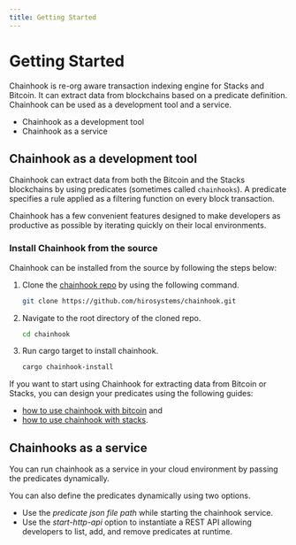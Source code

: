 ```yaml
---
title: Getting Started
---
```


# Getting Started

Chainhook is re-org aware transaction indexing engine for Stacks and Bitcoin. It can extract data from blockchains based on a predicate definition. Chainhook can be used as a development tool and a service.

- Chainhook as a development tool
- Chainhook as a service

## Chainhook as a development tool

Chainhook can extract data from both the Bitcoin and the Stacks blockchains by using predicates (sometimes called `chainhooks`). A predicate specifies a rule applied as a filtering function on every block transaction. 

Chainhook has a few convenient features designed to make developers as productive as possible by iterating quickly on their local environments.


### Install Chainhook from the source

Chainhook can be installed from the source by following the steps below:

1. Clone the [chainhook repo](https://github.com/hirosystems/chainhook/) by using the following command.
   
   ```bash
   git clone https://github.com/hirosystems/chainhook.git
   ```

2. Navigate to the root directory of the cloned repo.
   
   ```bash
   cd chainhook
   ```

3. Run cargo target to install chainhook.
   
    ```bash
    cargo chainhook-install
    ```

If you want to start using Chainhook for extracting data from Bitcoin or Stacks, you can design your predicates using the following guides: 
- [how to use chainhook with bitcoin](how-to-use-chainhook-with-bitcoin.md) and 
- [how to use chainhook with stacks](how-to-use-chainhook-with-stacks.md).

## Chainhooks as a service

You can run chainhook as a service in your cloud environment by passing the predicates dynamically.

You can also define the predicates dynamically using two options.

- Use the *predicate json file path* while starting the chainhook service.
- Use the *start-http-api* option to instantiate a REST API allowing developers to list, add, and remove predicates at runtime.

